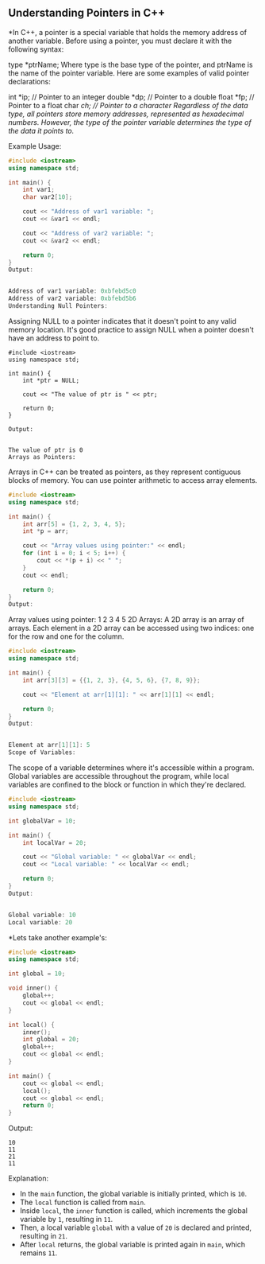 ## Understanding Pointers in C++
*In C++, a pointer is a special variable that holds the memory address of another variable. Before using a pointer, you must declare it with the following syntax:

type *ptrName;
Where type is the base type of the pointer, and ptrName is the name of the pointer variable. Here are some examples of valid pointer declarations:


int *ip;     // Pointer to an integer
double *dp;  // Pointer to a double
float *fp;   // Pointer to a float
char *ch;    // Pointer to a character
Regardless of the data type, all pointers store memory addresses, represented as hexadecimal numbers. However, the type of the pointer variable determines the type of the data it points to.*

Example Usage:

```cpp
#include <iostream>
using namespace std;

int main() {
    int var1;
    char var2[10];

    cout << "Address of var1 variable: ";
    cout << &var1 << endl;

    cout << "Address of var2 variable: ";
    cout << &var2 << endl;

    return 0;
}
Output:


Address of var1 variable: 0xbfebd5c0
Address of var2 variable: 0xbfebd5b6
Understanding Null Pointers:

```

Assigning NULL to a pointer indicates that it doesn't point to any valid memory location. It's good practice to assign NULL when a pointer doesn't have an address to point to.


```
#include <iostream>
using namespace std;

int main() {
    int *ptr = NULL;

    cout << "The value of ptr is " << ptr;

    return 0;
}

Output:


The value of ptr is 0
Arrays as Pointers:
```

Arrays in C++ can be treated as pointers, as they represent contiguous blocks of memory. You can use pointer arithmetic to access array elements.



```cpp
#include <iostream>
using namespace std;

int main() {
    int arr[5] = {1, 2, 3, 4, 5};
    int *p = arr;

    cout << "Array values using pointer:" << endl;
    for (int i = 0; i < 5; i++) {
        cout << *(p + i) << " ";
    }
    cout << endl;

    return 0;
}
Output:
```

Array values using pointer:
1 2 3 4 5
2D Arrays:
A 2D array is an array of arrays. Each element in a 2D array can be accessed using two indices: one for the row and one for the column.


```cpp
#include <iostream>
using namespace std;

int main() {
    int arr[3][3] = {{1, 2, 3}, {4, 5, 6}, {7, 8, 9}};

    cout << "Element at arr[1][1]: " << arr[1][1] << endl;

    return 0;
}
Output:


Element at arr[1][1]: 5
Scope of Variables:
```

The scope of a variable determines where it's accessible within a program. Global variables are accessible throughout the program, while local variables are confined to the block or function in which they're declared.


```cpp
#include <iostream>
using namespace std;

int globalVar = 10;

int main() {
    int localVar = 20;

    cout << "Global variable: " << globalVar << endl;
    cout << "Local variable: " << localVar << endl;

    return 0;
}
Output:


Global variable: 10
Local variable: 20
```



*Lets take another example's:

```cpp
#include <iostream>
using namespace std;

int global = 10;

void inner() {
    global++;
    cout << global << endl;
}

int local() {
    inner();
    int global = 20;
    global++;
    cout << global << endl;
}

int main() {
    cout << global << endl;
    local();
    cout << global << endl;
    return 0;
}
```

Output:

```
10
11
21
11
```

Explanation:
- In the `main` function, the global variable is initially printed, which is `10`.
- The `local` function is called from `main`.
- Inside `local`, the `inner` function is called, which increments the global variable by `1`, resulting in `11`.
- Then, a local variable `global` with a value of `20` is declared and printed, resulting in `21`.
- After `local` returns, the global variable is printed again in `main`, which remains `11`.

